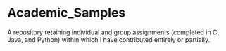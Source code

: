 # Academic_Samples
A repository retaining individual and group assignments (completed in C, Java, and Python) within which I have contributed entirely or partially.

